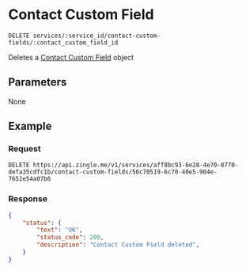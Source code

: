 # Contact Custom Field 

    DELETE services/:service_id/contact-custom-fields/:contact_custom_field_id
    
Deletes a [Contact Custom Field][] object

## Parameters
None

## Example
### Request

    DELETE https://api.zingle.me/v1/services/aff8bc93-6e28-4e70-8770-defa35cdfc1b/contact-custom-fields/56c70519-6c70-40e5-904e-7652e54a07b6

### Response
``` json
{
    "status": {
        "text": "OK",
        "status_code": 200,
        "description": "Contact Custom Field deleted",
    } 
}
```

[Contact Custom Field]: README.md

